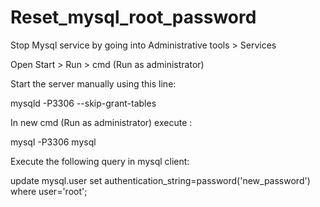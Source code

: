 # Reset_mysql_root_password

Stop Mysql service by going into Administrative tools > Services


Open Start > Run > cmd (Run as administrator)


Start the server manually using this line:

mysqld -P3306 --skip-grant-tables

In new cmd (Run as administrator) execute :

mysql -P3306 mysql

Execute the following query in mysql client:

update mysql.user set authentication_string=password('new_password') where user='root';
